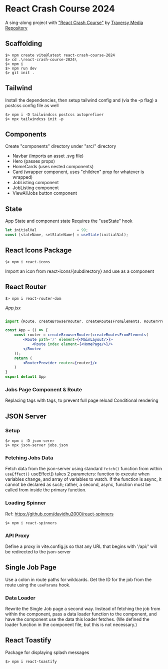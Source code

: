 # React Crash Course 2024

A sing-along project with ["React Crash Course"](https://www.youtube.com/watch?v=LDB4uaJ87e0)
by [Traversy Media](https://www.youtube.com/@TraversyMedia)
[Repository](https://github.com/bradtraversy/react-crash-2024)

## Scaffolding

```shell
$> npm create vite@latest react-crash-course-2024
$> cd .\react-crash-course-2024\
$> npm i
$> npm run dev
$> git init .
```

## Tailwind

Install the dependencies, then setup tailwind config and (via the -p flag) a postcss config file as well

```shell
$> npm i -D tailwindcss postcss autoprefixer
$> npx tailwindcss init -p
```

## Components

Create "components" directory under "src/" directory

- Navbar (imports an asset .svg file)
- Hero (passes props)
- HomeCards (uses nested components)
- Card (wrapper component, uses "children" prop for whatever is wrapped)
- JobListing component
- JobListing component
- ViewAllJobs button component

## State

App State and component state
Requires the "useState" hook

```js
let initialVal                  = 99;
const [stateName, setStateName] = useState(initialVal);
```

## React Icons Package

```shell
$> npm i react-icons
```

Import an icon from react-icons/{subdirectory} and use as a component

## React Router

```shell
$> npm i react-router-dom
```

_App.jsx_

```jsx

import {Route, createBrowserRouter, createRoutesFromElements, RouterProvider} from 'react-router-dom';

const App = () => {
    const router = createBrowserRouter(createRoutesFromElements(
        <Route path='/' element={<MainLayout/>}>
            <Route index element={<HomePage/>}/>
        </Route>
    ));
    return (
        <RouterProvider router={router}/>
    )
}
export default App
```

### Jobs Page Component & Route

Replacing <a> tags with <link> tags, to prevent full page reload
Conditional rendering

## JSON Server

### Setup

```shell
$> npm i -D json-serer
$> npx json-server jobs.json
```

### Fetching Jobs Data

Fetch data from the json-server using standard `fetch()` function from within `useEffect()`
useEffect() takes 2 parameters: function to execute when variables change, and array of variables to watch.
If the function is async, it cannot be declared as such;
rather, a second, async, function must be called from inside the primary function.

### Loading Spinner

Ref: https://github.com/davidhu2000/react-spinners

```shell
$> npm i react-spinners
```

### API Proxy

Define a proxy in vite.config.js so that any URL that begins with '/api/'
will be redirected to the json-server

## Single Job Page

Use a colon in route paths for wildcards.
Get the ID for the job from the route using the `useParams` hook.

### Data Loader

Rewrite the Single Job page a second way. Instead of fetching the job from within the component,
pass a data loader function to the component, and have the component use the data this loader fetches.
(We defined the loader function in the component file, but this is not necessary.)

## React Toastify

Package for displaying splash messages

```shell
$> npm i react-toastify
```
